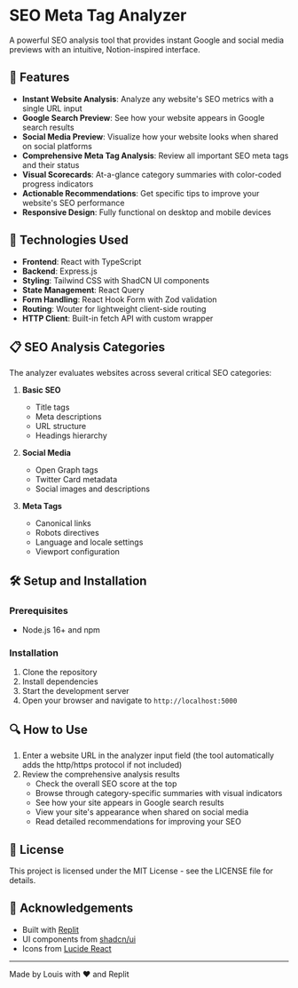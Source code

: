 # SEO Meta Tag Analyzer

A powerful SEO analysis tool that provides instant Google and social media previews with an intuitive, Notion-inspired interface.

## 🌟 Features

- **Instant Website Analysis**: Analyze any website's SEO metrics with a single URL input
- **Google Search Preview**: See how your website appears in Google search results
- **Social Media Preview**: Visualize how your website looks when shared on social platforms
- **Comprehensive Meta Tag Analysis**: Review all important SEO meta tags and their status
- **Visual Scorecards**: At-a-glance category summaries with color-coded progress indicators
- **Actionable Recommendations**: Get specific tips to improve your website's SEO performance
- **Responsive Design**: Fully functional on desktop and mobile devices

## 🚀 Technologies Used

- **Frontend**: React with TypeScript
- **Backend**: Express.js
- **Styling**: Tailwind CSS with ShadCN UI components
- **State Management**: React Query
- **Form Handling**: React Hook Form with Zod validation
- **Routing**: Wouter for lightweight client-side routing
- **HTTP Client**: Built-in fetch API with custom wrapper

## 📋 SEO Analysis Categories

The analyzer evaluates websites across several critical SEO categories:

1. **Basic SEO**
   - Title tags
   - Meta descriptions
   - URL structure
   - Headings hierarchy

2. **Social Media**
   - Open Graph tags
   - Twitter Card metadata
   - Social images and descriptions

3. **Meta Tags**
   - Canonical links
   - Robots directives
   - Language and locale settings
   - Viewport configuration

## 🛠️ Setup and Installation

### Prerequisites

- Node.js 16+ and npm

### Installation

1. Clone the repository
2. Install dependencies
3. Start the development server
4. Open your browser and navigate to `http://localhost:5000`

## 🔍 How to Use

1. Enter a website URL in the analyzer input field (the tool automatically adds the http/https protocol if not included)
2. Review the comprehensive analysis results
   - Check the overall SEO score at the top
   - Browse through category-specific summaries with visual indicators
   - See how your site appears in Google search results
   - View your site's appearance when shared on social media
   - Read detailed recommendations for improving your SEO

## 📄 License

This project is licensed under the MIT License - see the LICENSE file for details.

## 🙏 Acknowledgements

- Built with [Replit](https://replit.com)
- UI components from [shadcn/ui](https://ui.shadcn.com/)
- Icons from [Lucide React](https://lucide.dev/guide/packages/lucide-react)

---

Made by Louis with ❤️ and Replit
